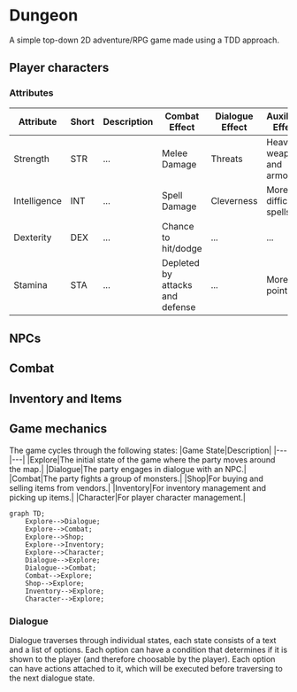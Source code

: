 # Dungeon
A simple top-down 2D adventure/RPG game made using a TDD approach.

## Player characters
### Attributes
|Attribute|Short|Description|Combat Effect|Dialogue Effect|Auxiliary Effect|
|---|---|---|---|---|---|
|Strength|STR|...|Melee Damage|Threats|Heavier weapons and armor|
|Intelligence|INT|...|Spell Damage|Cleverness|More difficult spells|
|Dexterity|DEX|...|Chance to hit/dodge|...|...|
|Stamina|STA|...|Depleted by attacks and defense|...|More life points|
## NPCs

## Combat

## Inventory and Items

## Game mechanics
The game cycles through the following states:
|Game State|Description|
|---|---|
|Explore|The initial state of the game where the party moves around the map.|
|Dialogue|The party engages in dialogue with an NPC.|
|Combat|The party fights a group of monsters.|
|Shop|For buying and selling items from vendors.|
|Inventory|For inventory management and picking up items.|
|Character|For player character management.|

```mermaid
graph TD;
    Explore-->Dialogue;
    Explore-->Combat;
    Explore-->Shop;
    Explore-->Inventory;
    Explore-->Character;
    Dialogue-->Explore;
    Dialogue-->Combat;
    Combat-->Explore;
    Shop-->Explore;
    Inventory-->Explore;
    Character-->Explore;
```
### Dialogue
Dialogue traverses through individual states, each state consists of a text and a list of options.
Each option can have a condition that determines if it is shown to the player (and therefore choosable by the player).
Each option can have actions attached to it, which will be executed before traversing to the next dialogue state.
